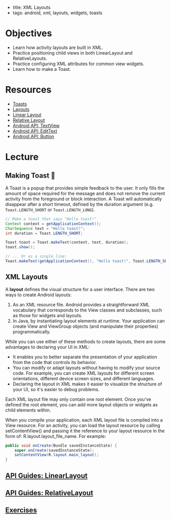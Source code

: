 - title: XML Layouts
- tags: android, xml, layouts, widgets, toasts

# Objectives

- Learn how activity layouts are built in XML.
- Practice positioning child views in both LinearLayout and RelativeLayouts.
- Practice configuring XML attributes for common view widgets.
- Learn how to make a Toast.

# Resources

- [Toasts](https://developer.android.com/guide/topics/ui/notifiers/toasts.html)
- [Layouts](https://developer.android.com/guide/topics/ui/declaring-layout.html)
- [Linear Layout](https://developer.android.com/guide/topics/ui/layout/linear.html)
- [Relative Layout](https://developer.android.com/guide/topics/ui/layout/relative.html)
- [Android API: TextView](https://developer.android.com/reference/android/widget/TextView.html)
- [Android API: EditText](https://developer.android.com/reference/android/widget/EditText.html)
- [Android API: Button](https://developer.android.com/reference/android/widget/Button.html)

# Lecture

## Making Toast :bread:

A Toast is a popup that provides simple feedback to the user. It only fills the amount of space required for the message and does not remove the current activity from the foreground or block interaction. A Toast will automatically disappear after a short timeout, defined by the duration argument (e.g. `Toast.LENGTH_SHORT` or `Toast.LENGTH_LONG`).

```java
// Make a toast that says "Hello toast!"
Context context = getApplicationContext();
CharSequence text = "Hello toast!";
int duration = Toast.LENGTH_SHORT;

Toast toast = Toast.makeText(context, text, duration);
toast.show();

// ... Or as a single line:
Toast.makeText(getApplicationContext(), "Hello toast!", Toast.LENGTH_SHORT).show();
```

## XML Layouts

A **layout** defines the visual structure for a user interface. There are two ways to create Android layouts:

1. As an XML resource file. Android provides a straightforward XML vocabulary that corresponds to the View classes and subclasses, such as those for widgets and layouts.
2. In Java, by instantiating layout elements at runtime. Your application can create View and ViewGroup objects (and manipulate their properties) programmatically.

While you can use either of these methods to create layouts, there are some advantages to declaring your UI in XML:
- It enables you to better separate the presentation of your application from the code that controls its behavior. 
- You can modify or adapt layouts without having to modify your source code. For example, you can create XML layouts for different screen orientations, different device screen sizes, and different languages. 
- Declaring the layout in XML makes it easier to visualize the structure of your UI, so it's easier to debug problems.

Each XML layout file may only contain one root element. Once you've defined the root element, you can add more layout objects or widgets as child elements within.

When you compile your application, each XML layout file is compiled into a View resource. For an activity, you can load the layout resource by calling setContentView() and passing it the reference to your layout resource in the form of: R.layout.layout_file_name. For example:

```java
public void onCreate(Bundle savedInstanceState) {
    super.onCreate(savedInstanceState);
    setContentView(R.layout.main_layout);
}
```

## [API Guides: LinearLayout](https://developer.android.com/guide/topics/ui/layout/linear.html)

## [API Guides: RelativeLayout](https://developer.android.com/guide/topics/ui/layout/relative.html)

## [Exercises](exercises.md)

